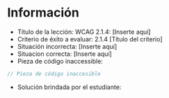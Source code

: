 # Información

- Título de la lección: WCAG 2.1.4: [Inserte aquí]
- Criterio de éxito a evaluar: 2.1.4 [Título del criterio]
- Situación incorrecta: [Inserte aquí]
- Situacion correcta: [Inserte aquí]
- Pieza de código inaccessible:

```javascript
// Pieza de código inaccesible
```

- Solución brindada por el estudiante:

